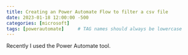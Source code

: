 ```yaml
---
title: Creating an Power Automate Flow to filter a csv file
date: 2023-01-18 12:00:00 -500
categories: [microsoft]
tags: [powerautomate]     # TAG names should always be lowercase
---
```


Recently I used the Power Automate tool.
